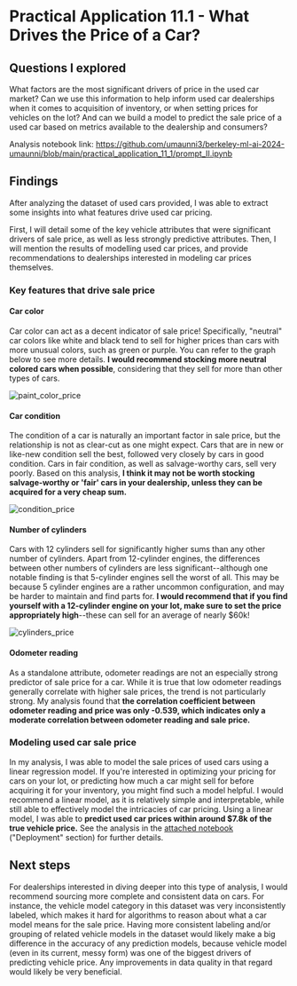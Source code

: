 # Practical Application 11.1 - What Drives the Price of a Car?

## Questions I explored
What factors are the most significant drivers of price in the used car market?
Can we use this information to help inform used car dealerships when it comes to acquisition of inventory, or when setting prices for vehicles on the lot? And can we build a model to predict the sale price of a used car based on metrics available to the dealership and consumers?

Analysis notebook link: https://github.com/umaunni3/berkeley-ml-ai-2024-umaunni/blob/main/practical_application_11_1/prompt_II.ipynb

## Findings

After analyzing the dataset of used cars provided, I was able to extract some insights into what features drive used car pricing.

First, I will detail some of the key vehicle attributes that were significant drivers of sale price, as well as less strongly predictive attributes. Then, I will mention the results of modelling used car prices, and provide recommendations to dealerships interested in modeling car prices themselves.

### Key features that drive sale price

#### Car color
Car color can act as a decent indicator of sale price! Specifically, "neutral" car colors like white and black tend to sell for higher prices than cars with more unusual colors, such as green or purple. You can refer to the graph below to see more details. **I would recommend stocking more neutral colored cars when possible**, considering that they sell for more than other types of cars.

![paint_color_price](https://github.com/user-attachments/assets/27153a15-bede-474b-ba72-27fe6877c676)


#### Car condition
The condition of a car is naturally an important factor in sale price, but the relationship is not as clear-cut as one might expect. Cars that are in new or like-new condition sell the best, followed very closely by cars in good condition. Cars in fair condition, as well as salvage-worthy cars, sell very poorly. Based on this analysis, **I think it may not be worth stocking salvage-worthy or 'fair' cars in your dealership, unless they can be acquired for a very cheap sum.**

![condition_price](https://github.com/user-attachments/assets/eaa185a3-2565-4026-aee8-ecaf11062328)

#### Number of cylinders
Cars with 12 cylinders sell for significantly higher sums than any other number of cylinders. Apart from 12-cylinder engines, the differences between other numbers of cylinders are less significant--although one notable finding is that 5-cylinder engines sell the worst of all. This may be because 5 cylinder engines are a rather uncommon configuration, and may be harder to maintain and find parts for. **I would recommend that if you find yourself with a 12-cylinder engine on your lot, make sure to set the price appropriately high**--these can sell for an average of nearly $60k!

![cylinders_price](https://github.com/user-attachments/assets/2894f025-311f-47a5-a86f-b44946cb3ce8)

#### Odometer reading
As a standalone attribute, odometer readings are not an especially strong predictor of sale price for a car. While it is true that low odometer readings generally correlate with higher sale prices, the trend is not particularly strong. My analysis found that **the correlation coefficient between odometer reading and price was only -0.539, which indicates only a moderate correlation between odometer reading and sale price.**

### Modeling used car sale price
In my analysis, I was able to model the sale prices of used cars using a linear regression model. If you're interested in optimizing your pricing for cars on your lot, or predicting how much a car might sell for before acquiring it for your inventory, you might find such a model helpful. I would recommend a linear model, as it is relatively simple and interpretable, while still able to effectively model the intricacies of car pricing. Using a linear model, I was able to **predict used car prices within around $7.8k of the true vehicle price.** See the analysis in the [attached notebook](https://github.com/umaunni3/berkeley-ml-ai-2024-umaunni/blob/main/practical_application_11_1/prompt_II.ipynb) ("Deployment" section) for further details.

## Next steps
For dealerships interested in diving deeper into this type of analysis, I would recommend sourcing more complete and consistent data on cars. For instance, the vehicle model category in this dataset was very inconsistently labeled, which makes it hard for algorithms to reason about what a car model means for the sale price. Having more consistent labeling and/or grouping of related vehicle models in the dataset would likely make a big difference in the accuracy of any prediction models, because vehicle model (even in its current, messy form) was one of the biggest drivers of predicting vehicle price. Any improvements in data quality in that regard would likely be very beneficial.
